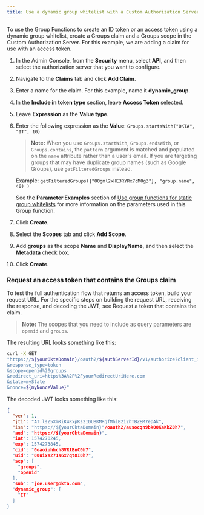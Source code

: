 ```yaml
---
title: Use a dynamic group whitelist with a Custom Authorization Server
---
```

To use the Group Functions to create an ID token or an access token using a dynamic group whitelist, create a Groups claim and a Groups scope in the Custom Authorization Server. For this example, we are adding a claim for use with an access token.

1. In the Admin Console, from the **Security** menu, select **API**, and then select the authorization server that you want to configure.
2. Navigate to the **Claims** tab and click **Add Claim**.
3. Enter a name for the claim. For this example, name it **dynamic_group**.
4. In the **Include in token type** section, leave **Access Token** selected.
5. Leave **Expression** as the **Value type**.
6. Enter the following expression as the **Value**: `Groups.startsWith("OKTA", "IT", 10)`

    > **Note:** When you use `Groups.startWith`, `Groups.endsWith`, or `Groups.contains`, the `pattern` argument is matched and populated on the `name` attribute rather than a user's email. If you are targeting groups that may have duplicate group names (such as Google Groups), use `getFilteredGroups` instead.

    Example: `getFilteredGroups({"00gml2xHE3RYRx7cM0g3"}, "group.name", 40) )`

    See the **Parameter Examples** section of [Use group functions for static group whitelists](/docs/guides/customize-tokens-returned-from-okta/static-whitelist/#use-group-functions-for-static-group-whitelists) for more information on the parameters used in this Group function.

7. Click **Create**.
8. Select the **Scopes** tab and click **Add Scope**.
9. Add **groups** as the scope **Name** and **DisplayName**, and then select the **Metadata** check box.
10. Click **Create**.

### Request an access token that contains the Groups claim

To test the full authentication flow that returns an access token, build your request URL. For the specific steps on building the request URL, receiving the response, and decoding the JWT, see <GuideLink link="../request-token-claim">Request a token that contains the claim</GuideLink>.

> **Note:** The scopes that you need to include as query parameters are `openid` and `groups`.

The resulting URL looks something like this:

```bash
curl -X GET
"https://${yourOktaDomain}/oauth2/${authServerId}/v1/authorize?client_id=examplefa39J4jXdcCwWA
&response_type=token
&scope=openid%20groups
&redirect_uri=https%3A%2F%2FyourRedirectUriHere.com
&state=myState
&nonce=${myNonceValue}"
```

The decoded JWT looks something like this:

```json
{
  "ver": 1,
  "jti": "AT.lsZ5XmKiK4KxpKs2IDUBKMRgfMhiB2i2hTBZEM7epAk",
  "iss": "https://${yourOktaDomain}"/oauth2/ausocqn9bk00KaKbZ0h7",
  "aud": "https://${yourOktaDomain}",
  "iat": 1574270245,
  "exp": 1574273845,
  "cid": "0oaoiuhhch8VRtBnC0h7",
  "uid": "00uixa271s6x7qt8I0h7",
  "scp": [
    "groups",
    "openid"
  ],
  "sub": "joe.user@okta.com",
  "dynamic_group": [
    "IT"
  ]
}
```

<NextSectionLink/>
